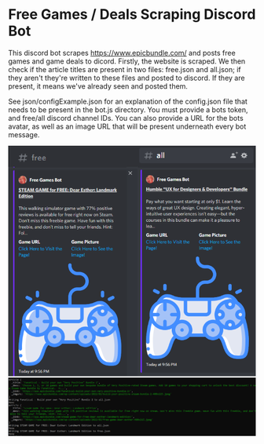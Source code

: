 # Free Games / Deals Scraping Discord Bot

This discord bot scrapes https://www.epicbundle.com/ and posts free games and game deals to dicord. Firstly, the website is scraped. We then check if the article titles are present in two files: free.json and all.json; if they aren't they're written to these files and posted to discord. If they are present, it means we've already seen and posted them. 

See json/configExample.json for an explanation of the config.json file that needs to be present in the bot.js directory. You must provide a bots token, and free/all discord channel IDs. You can also provide a URL for the bots avatar, as well as an image URL that will be present underneath every bot message. 

![Bot Example Post](https://github.com/SagerKudrick/DiscordScraperBot/blob/main/example_post.png?raw=true)
![JSON Objects](https://github.com/SagerKudrick/DiscordScraperBot/blob/main/example_scrape.PNG?raw=true)


